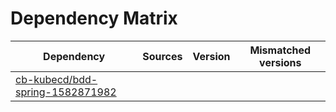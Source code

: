 # Dependency Matrix

Dependency | Sources | Version | Mismatched versions
---------- | ------- | ------- | -------------------
[cb-kubecd/bdd-spring-1582871982](https://github.com/cb-kubecd/bdd-spring-1582871982.git) |  | []() | 
